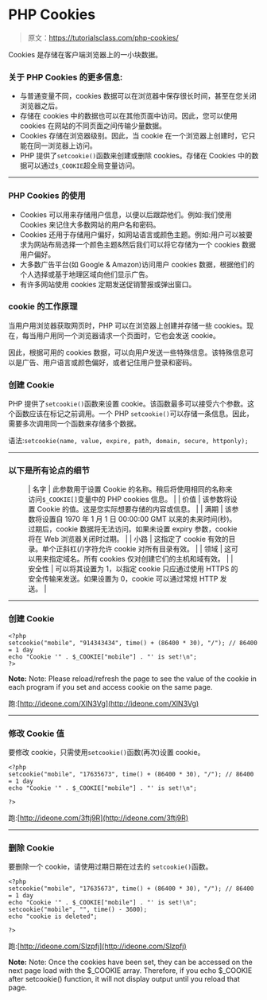 # PHP Cookies

> 原文：<https://tutorialsclass.com/php-cookies/>

Cookies 是存储在客户端浏览器上的一小块数据。

### 关于 PHP Cookies 的更多信息:

*   与普通变量不同，cookies 数据可以在浏览器中保存很长时间，甚至在您关闭浏览器之后。
*   存储在 cookies 中的数据也可以在其他页面中访问。因此，您可以使用 cookies 在网站的不同页面之间传输少量数据。
*   Cookies 存储在浏览器级别。因此，当 cookie 在一个浏览器上创建时，它只能在同一浏览器上访问。
*   PHP 提供了`setcookie()`函数来创建或删除 cookies。存储在 Cookies 中的数据可以通过`$_COOKIE`超全局变量访问。

* * *

### PHP Cookies 的使用

*   Cookies 可以用来存储用户信息，以便以后跟踪他们。例如:我们使用 Cookies 来记住大多数网站的用户名和密码。
*   Cookies 还用于存储用户偏好，如网站语言或颜色主题。例如:用户可以被要求为网站布局选择一个颜色主题&然后我们可以将它存储为一个 cookies 数据用户偏好。
*   大多数广告平台(如 Google & Amazon)访问用户 cookies 数据，根据他们的个人选择或基于地理区域向他们显示广告。
*   有许多网站使用 cookies 定期发送促销警报或弹出窗口。

### **cookie 的工作原理**

当用户用浏览器获取网页时，PHP 可以在浏览器上创建并存储一些 cookies。现在，每当用户用同一个浏览器请求一个页面时，它也会发送 cookie。

因此，根据可用的 cookies 数据，可以向用户发送一些特殊信息。该特殊信息可以是广告、用户语言或颜色偏好，或者记住用户登录和密码。

### 创建 Cookie

PHP 提供了`setcookie()`函数来设置 cookie。该函数最多可以接受六个参数。这个函数应该在标记之前调用。一个 PHP `setcookie()`可以存储一条信息。因此，需要多次调用同一个函数来存储多个数据。

语法:`setcookie(name, value, expire, path, domain, secure, httponly);`

* * *

### 以下是所有论点的细节

<figure class="wp-block-table">

| 名字 | 此参数用于设置 Cookie 的名称。稍后将使用相同的名称来访问`$_COOKIE[]`变量中的 PHP cookies 信息。 |
| 价值 | 该参数将设置 Cookie 的值。这是您实际想要存储的内容或信息。 |
| 满期 | 该参数将设置自 1970 年 1 月 1 日 00:00:00 GMT 以来的未来时间(秒)。过期后，cookie 数据将无法访问。如果未设置 expiry 参数，cookie 将在 Web 浏览器关闭时过期。 |
| 小路 | 这指定了 cookie 有效的目录。单个正斜杠(/)字符允许 cookie 对所有目录有效。 |
| 领域 | 这可以用来指定域名。所有 cookies 仅对创建它们的主机和域有效。 |
| 安全性 | 可以将其设置为 1，以指定 cookie 只应通过使用 HTTPS 的安全传输来发送。如果设置为 0，cookie 可以通过常规 HTTP 发送。 |

</figure>

* * *

### 创建 Cookie

```
<?php
setcookie("mobile", "914343434", time() + (86400 * 30), "/"); // 86400 = 1 day
echo "Cookie '" . $_COOKIE["mobile"] . "' is set!\n";
?>
```

**Note:** Note: Please reload/refresh the page to see the value of the cookie in each program if you set and access cookie on the same page.

跑:[http://ideone.com/XlN3Vg](http://ideone.com/XlN3Vg)

* * *

### 修改 Cookie 值

要修改 cookie，只需使用`setcookie()`函数(再次)设置 cookie。

```
<?php
setcookie("mobile", "17635673", time() + (86400 * 30), "/"); // 86400 = 1 day
echo "Cookie '" . $_COOKIE["mobile"] . "' is set!\n";

?>
```

跑:[http://ideone.com/3ftj9R](http://ideone.com/3ftj9R)

* * *

### 删除 Cookie

要删除一个 cookie，请使用过期日期在过去的 `setcookie()`函数。

```
<?php
setcookie("mobile", "17635673", time() + (86400 * 30), "/"); // 86400 = 1 day
echo "Cookie '" . $_COOKIE["mobile"] . "' is set!\n";
setcookie("mobile", "", time() - 3600);
echo "cookie is deleted";

?>
```

跑:[http://ideone.com/Slzpfj](http://ideone.com/Slzpfj)

**Note:** Note: Once the cookies have been set, they can be accessed on the next page load with the $_COOKIE array. Therefore, if you echo $_COOKIE after setcookie() function, it will not display output until you reload that page.